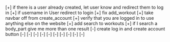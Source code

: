[+] if there is a user already created, let user know and redirect them to log in
[+] if username in User redirect to login
[+] fix add_workout
[+] take navbar off from create_account
[+] verify that you are logged in to use anything else on the website
[+] add search to workouts
[+] if I search a body_part give me more than one result
[-] create log in and create account button
[-]
[-]
[-]
[-]
[-]
[-]
[-]
[-]
[-]
[-]